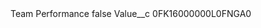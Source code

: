 <?xml version="1.0" encoding="UTF-8"?>
<CustomMetadata xmlns="http://soap.sforce.com/2006/04/metadata" xmlns:xsi="http://www.w3.org/2001/XMLSchema-instance" xmlns:xsd="http://www.w3.org/2001/XMLSchema">
    <label>Team Performance</label>
    <protected>false</protected>
    <values>
        <field>Value__c</field>
        <value xsi:type="xsd:string">0FK16000000L0FNGA0</value>
    </values>
</CustomMetadata>
